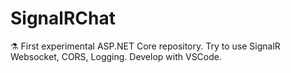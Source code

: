 # SignalRChat
 ⚗️ First experimental ASP.NET Core repository. Try to use SignalR Websocket, CORS, Logging. Develop with VSCode.
